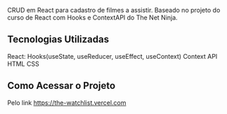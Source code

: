 CRUD em React para cadastro de filmes a assistir. Baseado no projeto do curso de React com Hooks e ContextAPI do The Net Ninja.

## Tecnologias Utilizadas

React: Hooks(useState, useReducer, useEffect, useContext)
Context API
HTML
CSS

## Como Acessar o Projeto

Pelo link https://the-watchlist.vercel.com
